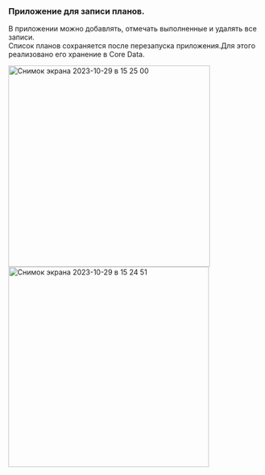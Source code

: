 ### Приложение для записи планов.    

В приложении можно добавлять, отмечать выполненные и удалять все записи.    
Список планов сохраняется после перезапуска приложения.Для этого реализовано его хранение в Core Data. 


<img width="400" alt="Снимок экрана 2023-10-29 в 15 25 00" src="https://github.com/AnastasijaShahova/iOS-CoreData/assets/70802206/f3300643-582d-4436-9790-78c078c3f644">
<img width="398" alt="Снимок экрана 2023-10-29 в 15 24 51" src="https://github.com/AnastasijaShahova/iOS-CoreData/assets/70802206/59a81ca9-2d93-4122-9579-80ce3c0000be">

